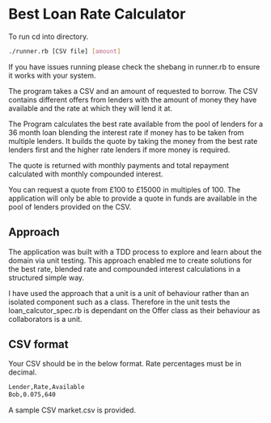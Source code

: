 # Best Loan Rate Calculator

To run cd into directory.
```sh
./runner.rb [CSV file] [amount]
```

If you have issues running please check the shebang in runner.rb to ensure it works with your
system.

The program takes a CSV and an amount of requested to borrow. The CSV contains different offers from lenders with the amount
of money they have available and the rate at which they will lend it at.

The Program calculates the best rate available from the pool of lenders for a 36 month loan blending the
interest rate if money has to be taken from multiple lenders. It builds the
quote by taking the money from the best rate lenders first and the higher rate
lenders if more money is required.

The quote is returned with monthly payments and total repayment calculated with
monthly compounded interest.

You can request a quote from £100 to £15000 in multiples of 100. The application will only be able to provide a quote in funds are available in the pool of lenders provided on the CSV.

## Approach

The application was built with a TDD process to explore and learn about the
domain via unit testing. This approach enabled me to create solutions for the
best rate, blended rate and compounded interest calculations in a structured
simple way.

I have used the approach that a unit is a unit of
behaviour rather than an isolated component such as a class. Therefore in the
unit tests the loan_calcutor_spec.rb is dependant on the Offer class as their
behaviour as collaborators is a unit.

## CSV format

Your CSV should be in the below format. Rate percentages must be in decimal.

```sh
Lender,Rate,Available
Bob,0.075,640
```

A sample CSV market.csv is provided.
